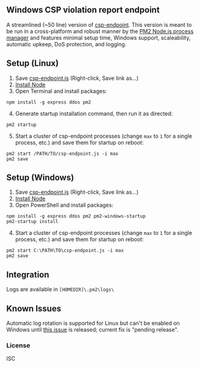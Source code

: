 ## Windows CSP violation report endpoint

A streamlined (~50 line) version of [csp-endpoint](https://github.com/c0nrad/csp-endpoint). This version is meant to be run in a cross-platform and robust manner by the [PM2 Node.js process manager](http://pm2.keymetrics.io/) and features minimal setup time, Windows support, scaleability, automatic upkeep, DoS protection, and logging.

## Setup (Linux)

1. Save [csp-endpoint.js](https://raw.githubusercontent.com/joeyrideout/csp-endpoint/master/csp-endpoint.js) (Right-click, Save link as...)
2. [Install Node](https://nodejs.org/en/download/)
3. Open Terminal and install packages:
```
npm install -g express ddos pm2
```
4. Generate startup installation command, then run it as directed:
```
pm2 startup
```
5. Start a cluster of csp-endpoint processes (change `max` to `1` for a single process, etc.) and save them for startup on reboot:
```
pm2 start /PATH/TO/csp-endpoint.js -i max
pm2 save
```

## Setup (Windows)

1. Save [csp-endpoint.js](https://raw.githubusercontent.com/joeyrideout/csp-endpoint/master/csp-endpoint.js) (Right-click, Save link as...)
2. [Install Node](https://nodejs.org/en/download/)
3. Open PowerShell and install packages:
```
npm install -g express ddos pm2 pm2-windows-startup
pm2-startup install
```
4. Start a cluster of csp-endpoint processes (change `max` to `1` for a single process, etc.) and save them for startup on reboot:
```
pm2 start C:\PATH\TO\csp-endpoint.js -i max
pm2 save
```

## Integration

Logs are available in `[HOMEDIR]\.pm2\logs\`

## Known Issues

Automatic log rotation is supported for Linux but can't be enabled on Windows until [this issue](https://github.com/Unitech/pm2/issues/3456) is released; current fix is "pending release".

### License
ISC

